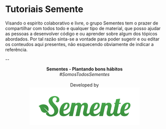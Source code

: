 # Tutoriais Semente

Visando o espirito colaborativo e livre, o grupo Sementes tem o prazer de compartilhar com todos
todo e qualquer tipo de material, que posso ajudar as pessoas a desenvolver código e ou aprender
sobre algum dos tópicos abordados. Por tal razão sinta-se a vontade para poder sugerir e ou
editar os conteudos aqui presentes, não esquecendo obviamente de indicar a referência.

--
<p align="center">
    <b>Sementes - Plantando bons hábitos</b></br>
    <i>#SomosTodosSementes</i></br></br>
    Developed by </br>
  <img alt="Sementes Soluções em Ecologia" width="350" src="_posts/tutoriais/imgs/sementes-logo.png?raw=true"/>
</p>

